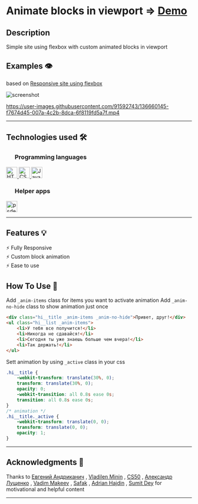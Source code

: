 # Animate blocks in viewport ⇒ [Demo](https://animate-blocks-in-viewport.netlify.app)

## Description

Simple site using flexbox with custom animated blocks in viewport

## Examples 👁️

based on [Responsive site using flexbox](https://github.com/peterbodarev/responsive-site-using-flexbox)

![screenshot](https://user-images.githubusercontent.com/91592743/136660142-945cda10-3d92-4803-a870-23b4d854cc78.png)

https://user-images.githubusercontent.com/91592743/136660145-f7674d45-007a-4c2b-8dca-6f8119fd5a7f.mp4

---

## Technologies used 🛠️

<h3 align="left"> &nbsp  &nbsp  &nbsp Programming languages</h3>

<a href="https://www.w3.org/html/" target="_blank"> <img src="https://img.shields.io/badge/HTML5-E34F26?style=for-the-badge&logo=html5&logoColor=white" alt="HTML5" height="30"/> </a>
<a href="https://www.w3schools.com/css/" target="_blank"> <img src="https://img.shields.io/badge/CSS3-1572B6?style=for-the-badge&logo=css3&logoColor=white" alt="CSS3" height="30"/> </a>
<a href="https://developer.mozilla.org/en-US/docs/Web/JavaScript" target="_blank"> <img src="https://img.shields.io/badge/JavaScript-323330?style=for-the-badge&logo=javascript&logoColor=F7DF1E" alt="JavaScript" height="30"/> </a>

<h3 align="left"> &nbsp  &nbsp  &nbsp Helper apps</h3>
<a href="psdetch.com" target="_blank"> <img src="https://html-plus.in.ua/wp-content/uploads/2019/08/studio-psdetch.png" alt="psdetch.com" height="30"/> </a>

---

## Features 💡

⚡️ Fully Responsive\
⚡️ Custom block animation\
⚡️ Ease to use

## How To Use 🔧

Add `_anim-items` class for items you want to activate animation
Add `_anim-no-hide` class to show animation just once

```html
<div class="hi__title _anim-items _anim-no-hide">Привет, друг!</div>
<ul class="hi__list _anim-items">
	<li>У тебя все получится!</li>
	<li>Никогда не сдавайся!</li>
	<li>Сегодня ты уже знаешь больше чем вчера!</li>
	<li>Так держать!</li>
</ul>
```

Sett animation by using `_active` class in your css

```css
.hi__title {
	-webkit-transform: translate(30%, 0);
	transform: translate(30%, 0);
	opacity: 0;
	-webkit-transition: all 0.8s ease 0s;
	transition: all 0.8s ease 0s;
}
/* animation */
.hi__title._active {
	-webkit-transform: translate(0, 0);
	transform: translate(0, 0);
	opacity: 1;
}
```

---

## Acknowledgments 🎁

Thanks to
[Евгений Андриканич](https://fls.guru/) ,
[Vladilen Minin](https://www.youtube.com/c/VladilenMinin) ,
[CS50](https://cs50.harvard.edu/college/2021/fall/) ,
[Александр Лущенко](https://itgid.info/) ,
[Vadim Makeev](https://www.youtube.com/channel/UCaTfYudJUVA8cV_But8KZVQ) ,
[Safak](https://github.com/safak) ,
[Adrian Hajdin](https://www.completepathtojavascriptmastery.com/) ,
[Sumit Dey](https://www.youtube.com/c/BackbenchCoder)
for motivational and helpful content

---
